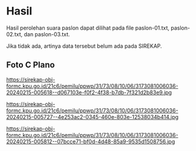# Hasil

Hasil perolehan suara paslon dapat dilihat pada file paslon-01.txt, paslon-02.txt, dan paslon-03.txt.

Jika tidak ada, artinya data tersebut belum ada pada SIREKAP.

## Foto C Plano

https://sirekap-obj-formc.kpu.go.id/21c6/pemilu/ppwp/31/73/08/10/06/3173081006036-20240215-005618--d067103e-f0f2-4f38-b7db-7f321d2b83e9.jpg

https://sirekap-obj-formc.kpu.go.id/21c6/pemilu/ppwp/31/73/08/10/06/3173081006036-20240215-005727--4e253ac2-0345-460e-803e-12538034b414.jpg

https://sirekap-obj-formc.kpu.go.id/21c6/pemilu/ppwp/31/73/08/10/06/3173081006036-20240215-005812--07bcce71-bf0d-4d48-85a9-9535d1508756.jpg
